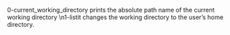 0-current_working_directory prints the absolute path name of the current working directory \n1-listit changes the working directory to the user’s home directory.
